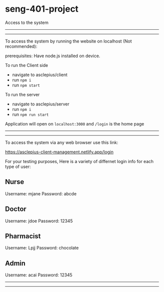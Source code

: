 # seng-401-project
Access to the system

- - - - - - - - - - - - - - - - - - - - - - - - - - - - - - - -
- - - - - - - - - - - - - - - - - - - - - - - - - - - - - - - -
To access the system by running the website on localhost
(Not recommended):

prerequisites: Have node.js installed on device.

To run the Client side  
- navigate to asclepius/client
- run `npm i`
- run `npm start`

To run the server
- navigate to asclepius/server
- run `npm i`
- run `npm run start`

Application will open on `localhost:3000` and `/login` is the home page

- - - - - - - - - - - - - - - - - - - - - - - - - - - - - - - -
- - - - - - - - - - - - - - - - - - - - - - - - - - - - - - - -
To access the system via any web browser use this link:

https://asclepius-client-management.netlify.app/login

For your testing purposes, Here is a variety of differnet login
info for each type of user:

Nurse
------------------------------
Username: mjane
Password: abcde

Doctor
------------------------------
Username: jdoe
Password: 12345

Pharmacist
------------------------------
Username: Lpjj
Password: chocolate

Admin
------------------------------
Username: acai
Password: 12345

- - - - - - - - - - - - - - - - - - - - - - - - - - - - - - - -
- - - - - - - - - - - - - - - - - - - - - - - - - - - - - - - -
